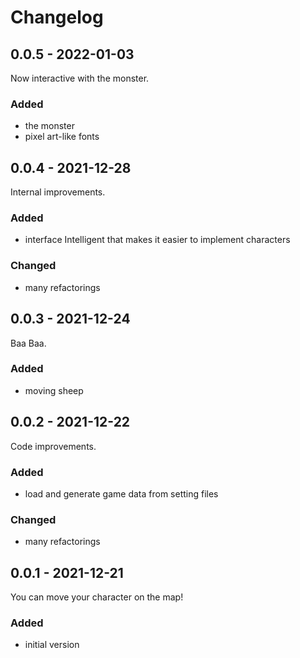 # Changelog

## 0.0.5 - 2022-01-03

Now interactive with the monster.

### Added

- the monster
- pixel art-like fonts

## 0.0.4 - 2021-12-28

Internal improvements.

### Added

- interface Intelligent that makes it easier to implement characters

### Changed

- many refactorings

## 0.0.3 - 2021-12-24

Baa Baa.

### Added

- moving sheep

## 0.0.2 - 2021-12-22

Code improvements.

### Added

- load and generate game data from setting files

### Changed

- many refactorings

## 0.0.1 - 2021-12-21

You can move your character on the map!

### Added

- initial version
